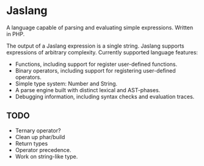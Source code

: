 # Jaslang

A language capable of parsing and evaluating simple expressions. Written in PHP.

The output of a Jaslang expression is a single string. Jaslang supports expressions of arbitrary complexity.
Currently supported language features:

* Functions, including support for register user-defined functions.
* Binary operators, including support for registering user-defined operators.
* Simple type system: Number and String.
* A parse engine built with distinct lexical and AST-phases.
* Debugging information, including syntax checks and evaluation traces.

## TODO

* Ternary operator?
* Clean up phar/build
* Return types
* Operator precedence.
* Work on string-like type.